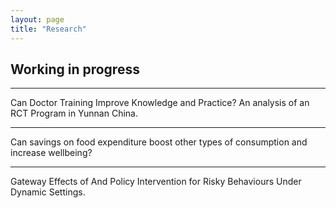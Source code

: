 ```yaml
---
layout: page
title: "Research"
---
```

## Working in progress

---
Can Doctor Training Improve Knowledge and Practice? An analysis of an RCT Program in Yunnan China.

---
Can savings on food expenditure boost other types of consumption and increase wellbeing?

---
Gateway Effects of And Policy Intervention for Risky Behaviours Under Dynamic Settings.


